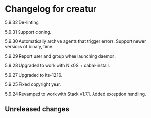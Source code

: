 # Changelog for creatur

5.9.32 De-linting.

5.9.31 Support cloning.

5.9.30 Automatically archive agents that trigger errors.
       Support newer versions of binary, time.

5.9.29 Report user and group when launching daemon.

5.9.28 Upgraded to work with NixOS + cabal-install.

5.9.27 Upgraded to lts-12.16.

5.9.25 Fixed copyright year.

5.9.24 Revamped to work with Stack v1.7.1.
       Added exception handling.

## Unreleased changes
